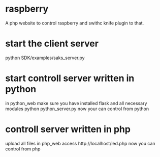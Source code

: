 # raspberry

A php website to control raspberry and swithc knife plugin to that.


# start the client server
python SDK/examples/saks_server.py

# start controll server written in python
in python_web
make sure you have installed flask and all necessary modules
python python_server.py
now your can control from python

# controll server written in php
upload all files in php_web
access http://localhost/led.php
now you can control from php
